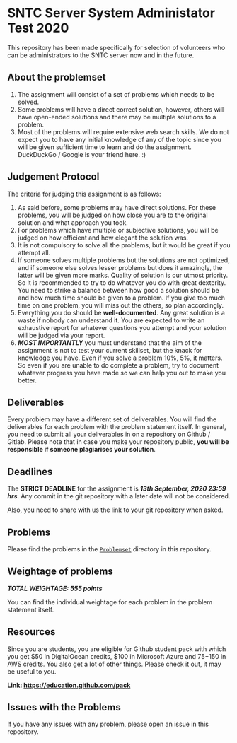 # SNTC Server System Administator Test 2020

This repository has been made specifically for selection of volunteers who can be administrators to the SNTC server now and in the future.

## About the problemset

1. The assignment will consist of a set of problems which needs to be solved.
2. Some problems will have a direct correct solution, however, others will have open-ended solutions and there may be multiple solutions to a problem.
3. Most of the problems will require extensive web search skills. We do not expect you to have any initial knowledge of any of the topic since you will be given sufficient time to learn and do the assignment. DuckDuckGo / Google is your friend here. :)

## Judgement Protocol

The criteria for judging this assignment is as follows:

1. As said before, some problems may have direct solutions. For these problems, you will be judged on how close you are to the original solution and what approach you took.
2. For problems which have multiple or subjective solutions, you will be judged on how efficient and how elegant the solution was.
3. It is not compulsory to solve all the problems, but it would be great if you attempt all.
4. If someone solves multiple problems but the solutions are not optimized, and if someone else solves lesser problems but does it amazingly, the latter will be given more marks. Quality of solution is our utmost priority. So it is recommended to try to do whatever you do with great dexterity. You need to strike a balance between how good a solution should be and how much time should be given to a problem. If you give too much time on one problem, you will miss out the others, so plan accordingly.
5. Everything you do should be **well-documented**. Any great solution is a waste if nobody can understand it. You are expected to write an exhaustive report for whatever questions you attempt and your solution will be judged via your report.
6. ***MOST IMPORTANTLY*** you must understand that the aim of the assignment is not to test your current skillset, but the knack for knowledge you have. Even if you solve a problem 10%, 5%, it matters. So even if you are unable to do complete a problem, try to document whatever progress you have made so we can help you out to make you better.

## Deliverables

Every problem may have a different set of deliverables. You will find the deliverables for each problem with the problem statement itself. In general, you need to submit all your deliverables in on a repository on Github / Gitlab. Please note that in case you make your repository public, **you will be responsible if someone plagiarises your solution**.

## Deadlines

The **STRICT DEADLINE** for the assignment is ***13th September, 2020 23:59 hrs***. Any commit in the git repository with a later date will not be considered.

Also, you need to share with us the link to your git repository when asked.

## Problems

Please find the problems in the [`Problemset`](https://github.com/Milind712000/sys-admin-2020/tree/master/2020/Problemset) directory in this repository.

## Weightage of problems

***TOTAL WEIGHTAGE: 555 points***

You can find the individual weightage for each problem in the problem statement itself.

## Resources

Since you are students, you are eligible for Github student pack with which you get $50 in DigitalOcean credits, $100 in Microsoft Azure and $75-$150 in AWS credits. You also get a lot of other things. Please check it out, it may be useful to you.

**Link: <https://education.github.com/pack>**

## Issues with the Problems

If you have any issues with any problem, please open an issue in this repository.
